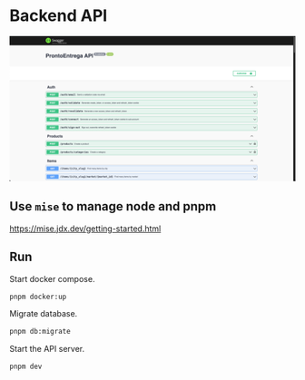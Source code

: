 # Backend API

![screenshot of Swagger UI](/docs/screenshot.png)

## Use `mise` to manage node and pnpm

<https://mise.jdx.dev/getting-started.html>

## Run

Start docker compose.

```sh
pnpm docker:up
```

Migrate database.

```sh
pnpm db:migrate
```

Start the API server.

```sh
pnpm dev
```
